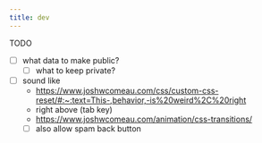 ```yaml
---
title: dev
---
```


TODO

- [ ] what data to make public?
  - [ ] what to keep private?
- [ ] sound like
  - https://www.joshwcomeau.com/css/custom-css-reset/#:~:text=This-,behavior,-is%20weird%2C%20right
  - right above (tab key)
  - https://www.joshwcomeau.com/animation/css-transitions/
  - [ ] also allow spam back button
